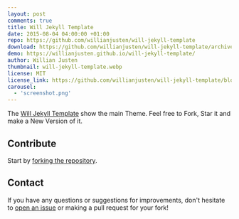 ```yaml
---
layout: post
comments: true
title: Will Jekyll Template
date: 2015-08-04 04:00:00 +01:00
repo: https://github.com/willianjusten/will-jekyll-template
download: https://github.com/willianjusten/will-jekyll-template/archive/master.zip
demo: https://willianjusten.github.io/will-jekyll-template/
author: Willian Justen
thumbnail: will-jekyll-template.webp
license: MIT
license_link: https://github.com/willianjusten/will-jekyll-template/blob/master/LICENSE
carousel:
  - 'screenshot.png'
---
```


The [Will Jekyll Template](https://github.com/willianjusten/will-jekyll-template/) show the main Theme. Feel free to Fork, Star it and make a New Version of it.

## Contribute

Start by [forking the repository](https://github.com/willianjusten/will-jekyll-template/).

## Contact

If you have any questions or suggestions for improvements, don't hesitate to [open an issue](https://github.com/willianjusten/will-jekyll-template/issues) or making a pull request for your fork!
